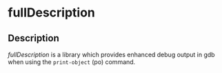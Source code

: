 # fullDescription

## Description

*fullDescription* is a library which provides enhanced debug output in gdb when using the `print-object` (po) command.

